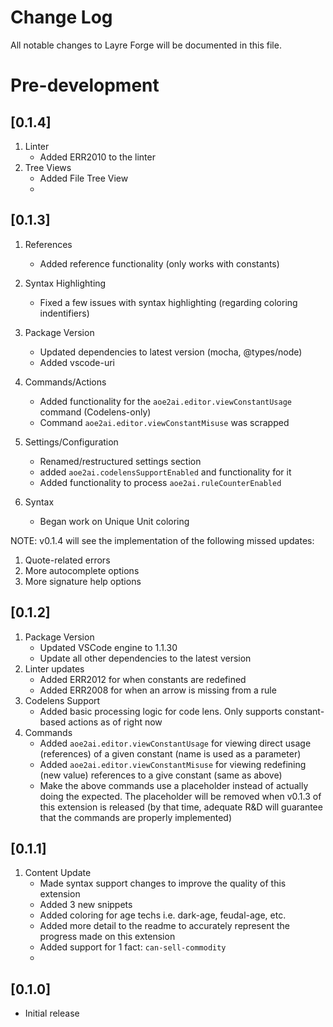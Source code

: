 # Change Log
All notable changes to Layre Forge will be documented in this file.

# Pre-development

## [0.1.4]
1. Linter
   - Added ERR2010 to the linter
2. Tree Views
   - Added File Tree View
   - 

## [0.1.3]
1. References
   - Added reference functionality (only works with constants)
2. Syntax Highlighting
   - Fixed a few issues with syntax highlighting (regarding coloring indentifiers)

3. Package Version
   - Updated dependencies to latest version (mocha, @types/node)
   - Added vscode-uri
4. Commands/Actions
   - Added functionality for the ```aoe2ai.editor.viewConstantUsage``` command (Codelens-only)
   - Command ```aoe2ai.editor.viewConstantMisuse``` was scrapped
5. Settings/Configuration
   - Renamed/restructured settings section
   - added ```aoe2ai.codelensSupportEnabled``` and functionality for it
   - Added functionality to process ```aoe2ai.ruleCounterEnabled```
6. Syntax
   -  Began work on Unique Unit coloring

NOTE: v0.1.4 will see the implementation of the following missed updates:
   1. Quote-related errors
   2. More autocomplete options
   3. More signature help options

## [0.1.2]
 1. Package Version
    - Updated VSCode engine to 1.1.30
    - Update all other dependencies to the latest version
 2. Linter updates
    - Added ERR2012 for when constants are redefined
    - Added ERR2008 for when an arrow is missing from a rule
 3. Codelens Support
    - Added basic processing logic for code lens. Only supports constant-based actions as of right now
 4. Commands
    - Added ```aoe2ai.editor.viewConstantUsage``` for viewing direct usage (references) of a given constant (name is used as a parameter)
    - Added ```aoe2ai.editor.viewConstantMisuse``` for viewing redefining (new value) references to a give constant (same as above)
    - Make the above commands use a placeholder instead of actually doing the expected. The placeholder will be removed when v0.1.3 of this extension is released (by that time, adequate R&D will guarantee that the commands are properly implemented)
 


## [0.1.1]
 1. Content Update
    - Made syntax support changes to improve the quality of this extension
    - Added 3 new snippets
    - Added coloring for age techs i.e. dark-age, feudal-age, etc.
    - Added more detail to the readme to accurately represent the progress made on this extension
    - Added support for 1 fact: ```can-sell-commodity```
    - 


## [0.1.0]
- Initial release